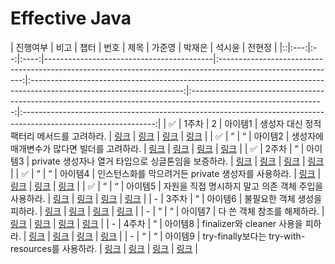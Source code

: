 # Effective Java

| 진행여부 | 비고  | 챕터 |  번호  | 제목                                       |                                                     가준영                                                     |                                                         박재은                                                          |                                                       석시윤                                                       |                                                       전현정                                                       |
|::|:---:|:--:|:----:|------------------------------------------|:-----------------------------------------------------------------------------------------------------------:|:--------------------------------------------------------------------------------------------------------------------:|:---------------------------------------------------------------------------------------------------------------:|:---------------------------------------------------------------------------------------------------------------:|
| ✅ | 1주차 | 2  | 아이템1 | 생성자 대신 정적 팩터리 메서드를 고려하라.                 | [링크](https://github.com/Jwhyee/effective-java-study/blob/junyoung/src/main/java/ka/chapter2/item1/item1.md) | [링크](https://github.com/Jaeeun1083/effective-java-study/blob/master/src/main/java/ka/jaeeun/chapter2/item1/item1.md) | [링크](https://github.com/seanee3670/effective-java-study/blob/master/src/main/java/seok/chapter2/item1/item1.md) | [링크](https://github.com/jhj-sharon/effective-java-study/blob/master/src/main/java/jeon/chapter1/item1/item1.md) |
| ✅ |  “  | “  | 아이템2 | 생성자에 매개변수가 많다면 빌더를 고려하라.                 | [링크](https://github.com/Jwhyee/effective-java-study/blob/junyoung/src/main/java/ka/chapter2/item2/item2.md) | [링크](https://github.com/Jaeeun1083/effective-java-study/blob/master/src/main/java/ka/jaeeun/chapter2/item2/item2.md) | [링크](https://github.com/seanee3670/effective-java-study/blob/master/src/main/java/seok/chapter2/item2/item2.md) | [링크](https://github.com/jhj-sharon/effective-java-study/blob/master/src/main/java/jeon/chapter1/item2/item2.md) |
| ✅ | 2주차 | “  | 아이템3 | private 생성자나 열거 타입으로 싱글톤임을 보증하라.         | [링크](https://github.com/Jwhyee/effective-java-study/blob/junyoung/src/main/java/ka/chapter2/item3/item3.md) | [링크](https://github.com/Jaeeun1083/effective-java-study/blob/master/src/main/java/ka/jaeeun/chapter2/item3/item3.md) | [링크](https://github.com/seanee3670/effective-java-study/blob/master/src/main/java/seok/chapter2/item3/item3.md) | [링크](https://github.com/jhj-sharon/effective-java-study/blob/master/src/main/java/jeon/chapter1/item3/item3.md) |
| ✅ |  “  | “  | 아이템4 | 인스턴스화를 막으려거든 private 생성자를 사용하라.          | [링크](https://github.com/Jwhyee/effective-java-study/blob/junyoung/src/main/java/ka/chapter2/item4/item4.md) | [링크](https://github.com/Jaeeun1083/effective-java-study/blob/master/src/main/java/ka/jaeeun/chapter2/item4/item4.md) | [링크](https://github.com/seanee3670/effective-java-study/blob/master/src/main/java/seok/chapter2/item4/item4.md) | [링크](https://github.com/jhj-sharon/effective-java-study/blob/master/src/main/java/jeon/chapter1/item4/item4.md) |
| ✅ |  “  | “  | 아이템5 | 자원을 직접 명시하지 말고 의존 객체 주입을 사용하라.           | [링크](https://github.com/Jwhyee/effective-java-study/blob/junyoung/src/main/java/ka/chapter2/item5/item5.md) | [링크](https://github.com/Jaeeun1083/effective-java-study/blob/master/src/main/java/ka/jaeeun/chapter2/item5/item5.md) | [링크](https://github.com/seanee3670/effective-java-study/blob/master/src/main/java/seok/chapter2/item5/item5.md) | [링크](https://github.com/jhj-sharon/effective-java-study/blob/master/src/main/java/jeon/chapter1/item5/item5.md) |
| - | 3주차 | “  | 아이템6 | 불필요한 객체 생성을 피하라.                         | [링크](https://github.com/Jwhyee/effective-java-study/blob/junyoung/src/main/java/ka/chapter2/item6/item6.md) | [링크](https://github.com/Jaeeun1083/effective-java-study/blob/master/src/main/java/ka/jaeeun/chapter2/item6/item6.md) | [링크](https://github.com/seanee3670/effective-java-study/blob/master/src/main/java/seok/chapter2/item6/item6.md) | [링크](https://github.com/jhj-sharon/effective-java-study/blob/master/src/main/java/jeon/chapter1/item6/item6.md) |
| - |  “  | “  | 아이템7 | 다 쓴 객체 참조를 해제하라.                         | [링크](https://github.com/Jwhyee/effective-java-study/blob/junyoung/src/main/java/ka/chapter2/item7/item7.md) | [링크](https://github.com/Jaeeun1083/effective-java-study/blob/master/src/main/java/ka/jaeeun/chapter2/item7/item7.md) | [링크](https://github.com/seanee3670/effective-java-study/blob/master/src/main/java/seok/chapter2/item7/item7.md) | [링크](https://github.com/jhj-sharon/effective-java-study/blob/master/src/main/java/jeon/chapter1/item7/item7.md) |
| - | 4주차 | “  | 아이템8 | finalizer와 cleaner 사용을 피하라.              | [링크](https://github.com/Jwhyee/effective-java-study/blob/junyoung/src/main/java/ka/chapter2/item8/item8.md) | [링크](https://github.com/Jaeeun1083/effective-java-study/blob/master/src/main/java/ka/jaeeun/chapter2/item8/item8.md) | [링크](https://github.com/seanee3670/effective-java-study/blob/master/src/main/java/seok/chapter2/item8/item8.md) | [링크](https://github.com/jhj-sharon/effective-java-study/blob/master/src/main/java/jeon/chapter1/item8/item8.md) |
| - |  “  | “  | 아이템9 | try-finally보다는 try-with-resources를 사용하라. | [링크](https://github.com/Jwhyee/effective-java-study/blob/junyoung/src/main/java/ka/chapter2/item9/item9.md) | [링크](https://github.com/Jaeeun1083/effective-java-study/blob/master/src/main/java/ka/jaeeun/chapter2/item9/item9.md) | [링크](https://github.com/seanee3670/effective-java-study/blob/master/src/main/java/seok/chapter2/item9/item9.md) | [링크](https://github.com/jhj-sharon/effective-java-study/blob/master/src/main/java/jeon/chapter1/item9/item9.md) |